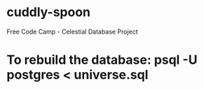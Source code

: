 # cuddly-spoon
Free Code Camp - Celestial Database Project

# To rebuild the database: psql -U postgres < universe.sql


